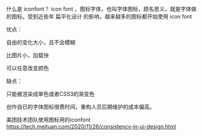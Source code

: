 


什么是 iconfont？
icon font ，图标字体，也叫字体图标，顾名思义，就是字体做的图标。受到近些年 扁平化设计 的影响，越来越多的图标都开始使用 icon font

优点：

自由的变化大小，且不会模糊

比图片小，加载快

可以任意改变颜色

缺点：

只能被渲染成单色或者CSS3的渐变色

创作自已的字体图标很费时间，重构人员后期维护的成本偏高。


美团技术团队使用图标用的iconfont
https://tech.meituan.com/2020/11/26/consistency-in-ui-design.html
